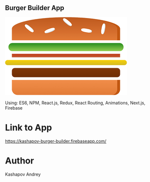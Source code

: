## Burger Builder App

<img src="https://github.com/kashapov/burger-builder/blob/master/src/assets/images/burger-logo.png" alt="burger">

Using: ES6, NPM, React.js, Redux, React Routing, Animations, Next.js, Firebase

# Link to App

<a href="https://kashapov-burger-builder.firebaseapp.com/">https://kashapov-burger-builder.firebaseapp.com/</a>

# Author

Kashapov Andrey